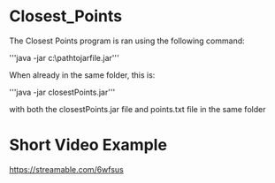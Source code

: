 # Closest_Points

The Closest Points program is ran using the following command:

'''java -jar c:\pathtojarfile.jar'''

When already in the same folder, this is:

'''java -jar closestPoints.jar'''

with both the closestPoints.jar file and points.txt file in the same folder

# Short Video Example
https://streamable.com/6wfsus
